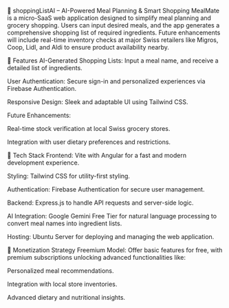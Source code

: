 🛒 shoppingListAI – AI-Powered Meal Planning & Smart Shopping
MealMate is a micro-SaaS web application designed to simplify meal planning and grocery shopping. Users can input desired meals, and the app generates a comprehensive shopping list of required ingredients. Future enhancements will include real-time inventory checks at major Swiss retailers like Migros, Coop, Lidl, and Aldi to ensure product availability nearby.

🚀 Features
AI-Generated Shopping Lists: Input a meal name, and receive a detailed list of ingredients.

User Authentication: Secure sign-in and personalized experiences via Firebase Authentication.

Responsive Design: Sleek and adaptable UI using Tailwind CSS.

Future Enhancements:

Real-time stock verification at local Swiss grocery stores.

Integration with user dietary preferences and restrictions.​

🧱 Tech Stack
Frontend: Vite with Angular for a fast and modern development experience.

Styling: Tailwind CSS for utility-first styling.

Authentication: Firebase Authentication for secure user management.

Backend: Express.js to handle API requests and server-side logic.

AI Integration: Google Gemini Free Tier for natural language processing to convert meal names into ingredient lists.

Hosting: Ubuntu Server for deploying and managing the web application.​

💸 Monetization Strategy
Freemium Model: Offer basic features for free, with premium subscriptions unlocking advanced functionalities like:

Personalized meal recommendations.

Integration with local store inventories.

Advanced dietary and nutritional insights.​
